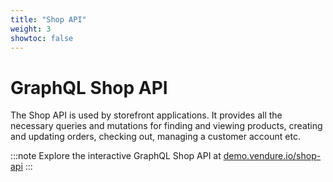 ```yaml
---
title: "Shop API"
weight: 3
showtoc: false
---
```


# GraphQL Shop API

The Shop API is used by storefront applications. It provides all the necessary queries and mutations for finding and viewing products, creating and updating orders, checking out, managing a customer account etc.

:::note
Explore the interactive GraphQL Shop API at [demo.vendure.io/shop-api](https://demo.vendure.io/shop-api)
:::
